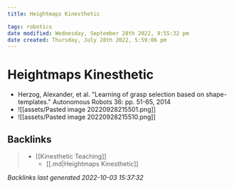 ```yaml
---
title: Heightmaps Kinesthetic

tags: robotics 
date modified: Wednesday, September 28th 2022, 9:55:32 pm
date created: Thursday, July 28th 2022, 5:59:06 pm
---
```


# Heightmaps Kinesthetic
- Herzog, Alexander, et al. "Learning of grasp selection based on shape-templates." Autonomous Robots 36: pp. 51-65, 2014
- ![[assets/Pasted image 20220928215501.png]]
- ![[assets/Pasted image 20220928215510.png]]

## Backlinks

> - [[Kinesthetic Teaching]]
>   - [[.md|Heightmaps Kinesthetic]]

_Backlinks last generated 2022-10-03 15:37:32_
